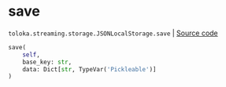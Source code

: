 # save
`toloka.streaming.storage.JSONLocalStorage.save` | [Source code](https://github.com/Toloka/toloka-kit/blob/v1.2.3/src/streaming/storage.py#L98)

```python
save(
    self,
    base_key: str,
    data: Dict[str, TypeVar('Pickleable')]
)
```

